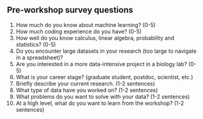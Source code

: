 ## Pre-workshop survey questions

1. How much do you know about machine learning? (0-5)
1. How much coding experience do you have? (0-5)
1. How well do you know calculus, linear algebra, probability and statistics? (0-5)
1. Do you encounter large datasets in your research (too large to navigate in a spreadsheet)?
1. Are you interested in a more data-intensive project in a biology lab? (0-5)
1. What is your career stage? (graduate student, postdoc, scientist, etc.)
1. Briefly describe your current research. (1-2 sentences)
1. What type of data have you worked on? (1-2 sentences)
1. What problems do you want to solve with your data? (1-2 sentences)
1. At a high level, what do you want to learn from the workshop? (1-2 sentences)
